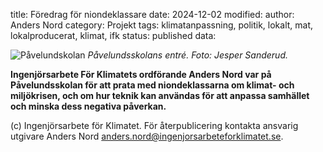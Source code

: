 title: Föredrag för niondeklassare
date: 2024-12-02
modified:
author: Anders Nord
category: Projekt
tags: klimatanpassning, politik, lokalt, mat, lokalproducerat, klimat, ifk
status: published
data:

<div class="post-image-left">
    <img alt="Påvelundskolan" src="data/pavelund.jpg" />
    <em>Påvelundsskolans entré. Foto: Jesper Sanderud.</em>
</div>

**Ingenjörsarbete För Klimatets ordförande Anders Nord var på Påvelundsskolan
för att prata med niondeklassarna om klimat- och miljökrisen, och om hur teknik
kan användas för att anpassa samhället och minska dess negativa påverkan.**

(c) Ingenjörsarbete för Klimatet. För återpublicering kontakta ansvarig utgivare
Anders Nord [anders.nord@ingenjorsarbeteforklimatet.se](mailto:anders.nord@ingenjorsarbeteforklimatet.se).
